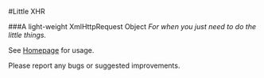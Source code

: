 #Little XHR

###A light-weight XmlHttpRequest Object
*For when you just need to do the little things.*

See [Homepage](http://rlemon.github.com/Little-XHR/) for usage. 

Please report any bugs or suggested improvements.

